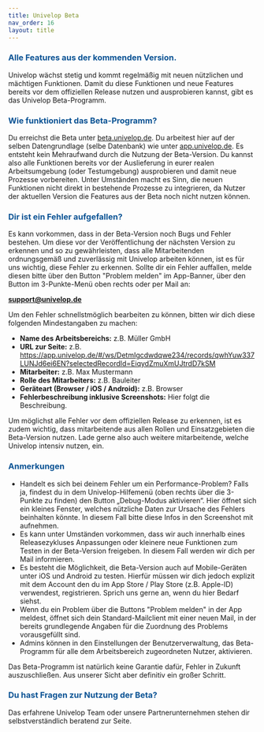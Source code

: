 ```yaml
---
title: Univelop Beta
nav_order: 16
layout: title
---
```


### <span style="color:#0b5394">**Alle Features aus der kommenden Version.**</span>

Univelop wächst stetig und kommt regelmäßig mit neuen nützlichen und mächtigen Funktionen. Damit du diese Funktionen und neue Features bereits vor dem offiziellen Release nutzen und ausprobieren kannst, gibt es das Univelop Beta-Programm.

### <span style="color:#0b5394">**Wie funktioniert das Beta-Programm?**</span>

Du erreichst die Beta unter [beta.univelop.de](https://beta.univelop.de). Du arbeitest hier auf der selben Datengrundlage (selbe Datenbank) wie unter [app.univelop.de](https://app.univelop.de). Es entsteht kein Mehraufwand durch die Nutzung der Beta-Version. Du kannst also alle Funktionen bereits vor der Auslieferung in eurer realen Arbeitsumgebung (oder Testumgebung) ausprobieren und damit neue Prozesse vorbereiten. Unter Umständen macht es Sinn, die neuen Funktionen nicht direkt in bestehende Prozesse zu integrieren, da Nutzer der aktuellen Version die Features aus der Beta noch nicht nutzen können.

### <span style="color:#0b5394">**Dir ist ein Fehler aufgefallen?**</span>

Es kann vorkommen, dass in der Beta-Version noch Bugs und Fehler bestehen. Um diese vor der Veröffentlichung der nächsten Version zu erkennen und so zu gewährleisten, dass alle Mitarbeitenden ordnungsgemäß und zuverlässig mit Univelop arbeiten können, ist es für uns wichtig, diese Fehler zu erkennen. Sollte dir ein Fehler auffallen, melde diesen bitte über den Button "Problem melden" im App-Banner, über den Button im 3-Punkte-Menü oben rechts oder per Mail an:

**[support@univelop.de](mailto:support@univelop.de)**

Um den Fehler schnellstmöglich bearbeiten zu können, bitten wir dich diese folgenden Mindestangaben zu machen:

-   **Name des Arbeitsbereichs:** z.B. Müller GmbH
-   **URL zur Seite:** z.B. https://app.univelop.de/#/ws/DetmIgcdwdqwe234/records/qwhYuw337LUNJd6ei6EN?selectedRecordId=EiqydZmuXmUJtrdD7kSM
-   **Mitarbeiter:** z.B. Max Mustermann
-   **Rolle des Mitarbeiters:** z.B. Bauleiter
-   **Geräteart (Browser / iOS / Android):** z.B. Browser
-   **Fehlerbeschreibung inklusive Screenshots:**
    Hier folgt die Beschreibung.

Um möglichst alle Fehler vor dem offiziellen Release zu erkennen, ist es zudem wichtig, dass mitarbeitende aus allen Rollen und Einsatzgebieten die Beta-Version nutzen. Lade gerne also auch weitere mitarbeitende, welche Univelop intensiv nutzen, ein.

### <span style="color:#0b5394">**Anmerkungen**</span>

-   Handelt es sich bei deinem Fehler um ein Performance-Problem? Falls ja, findest du in dem Univelop-Hilfemenü (oben rechts über die 3-Punkte zu finden) den Button „Debug-Modus aktivieren“. Hier öffnet sich ein kleines Fenster, welches nützliche Daten zur Ursache des Fehlers beinhalten könnte. In diesem Fall bitte diese Infos in den Screenshot mit aufnehmen.
-   Es kann unter Umständen vorkommen, dass wir auch innerhalb eines Releasezykluses Anpassungen oder kleinere neue Funktionen zum Testen in der Beta-Version freigeben. In diesem Fall werden wir dich per Mail informieren.
-   Es besteht die Möglichkeit, die Beta-Version auch auf Mobile-Geräten unter iOS und Android zu testen. Hierfür müssen wir dich jedoch explizit mit dem Account den du im App Store / Play Store (z.B. Apple-ID) verwendest, registrieren. Sprich uns gerne an, wenn du hier Bedarf siehst.
-   Wenn du ein Problem über die Buttons "Problem melden" in der App meldest, öffnet sich dein Standard-Mailclient mit einer neuen Mail, in der bereits grundlegende Angaben für die Zuordnung des Problems vorausgefüllt sind.
-   Admins können in den Einstellungen der Benutzerverwaltung, das Beta-Programm für alle dem Arbeitsbereich zugeordneten Nutzer, aktivieren.

Das Beta-Programm ist natürlich keine Garantie dafür, Fehler in Zukunft auszuschließen. Aus unserer Sicht aber definitiv ein großer Schritt.

### <span style="color:#0b5394">**Du hast Fragen zur Nutzung der Beta?**</span>

Das erfahrene Univelop Team oder unsere Partnerunternehmen stehen dir selbstverständlich beratend zur Seite.
